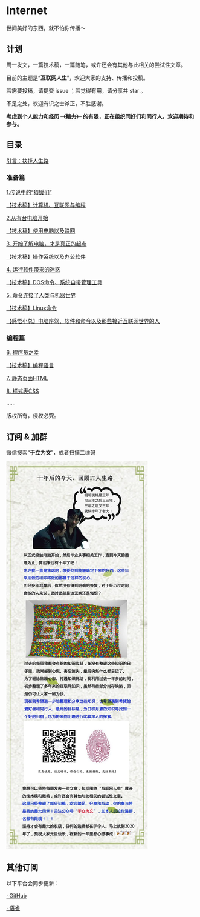 # Internet

世间美好的东西，就不怕你传播～

## 计划

周一发文，一篇技术稿，一篇随笔，或许还会有其他与此相关的尝试性文章。

目前的主题是“**互联网人生**”，欢迎大家的支持、传播和投稿。

若需要投稿，请提交 issue ；若觉得有用，请分享并 star 。

不足之处，欢迎有识之士斧正，不胜感谢。

**考虑到个人能力和经历
~~（精力）~~
的有限，正在组织同好们和同行人，欢迎期待和参与。**


## 目录

[引言：抉择人生路](./docs/0.md)

### 准备篇

[1.传说中的“猿媛们”](./docs/1-0.md)

[【技术稿】计算机、互联网与编程](./docs/1-1.md)

[2.从有台电脑开始](./docs/2-0.md)

[【技术稿】使用电脑以及联网](./docs/2-1.md)

[3. 开始了解电脑，才是真正的起点](./docs/3-0.md)

[【技术稿】操作系统以及办公软件](./docs/3-1.md)

[4. 运行软件带来的迷惑](./docs/4-0.md)

[【技术稿】DOS命令、系统自带管理工具](./docs/4-1.md)

[5. 命令连接了人类与机器世界](./docs/5-0.md)

[【技术稿】Linux命令](./docs/5-1.md)

[【感悟小总】电脑座驾、软件和命令以及那些接近互联网世界的人](./docs/z11.md)

### 编程篇

[6. 程序员之幸](./docs/6-0.md)

[【技术稿】编程语言](./docs/6-1.md)

[7. 静态页面HTML](./docs/7.md)

[8. 样式表CSS](./docs/8.md)

……

版权所有，侵权必究。


## 订阅 & 加群

微信搜索“**于立为文**”，或者扫描二维码

![](./docs/ad01.jpeg)


## 其他订阅

以下平台会同步更新：

[· GitHub](https://github.com/shxingzhe/Internet)

[· 语雀](https://www.yuque.com/yuli/internet)


